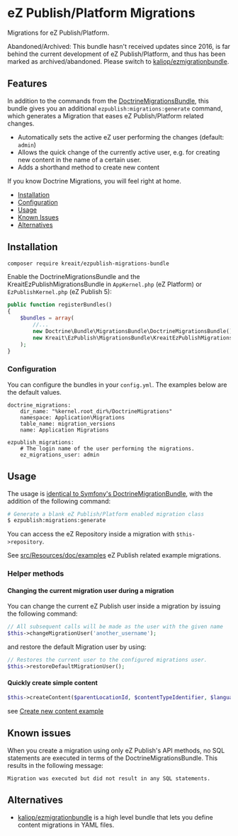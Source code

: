 # eZ Publish/Platform Migrations

Migrations for eZ Publish/Platform.

Abandoned/Archived: This bundle hasn't received updates since 2016, is far behind the current development of eZ Publish/Platform, and thus has been marked as archived/abandoned. Please switch to [kaliop/ezmigrationbundle](https://github.com/kaliop-uk/ezmigrationbundle).

## Features

In addition to the commands from the [DoctrineMigrationsBundle](http://symfony.com/doc/current/bundles/DoctrineMigrationsBundle/index.html),
this bundle gives you an additional `ezpublish:migrations:generate` command, which generates a Migration that eases 
eZ Publish/Platform related changes.

- Automatically sets the active eZ user performing the changes (default: `admin`)
- Allows the quick change of the currently active user, e.g. for creating new content in the name of a certain user.
- Adds a shorthand method to create new content

If you know Doctrine Migrations, you will feel right at home.

- [Installation](#installation)
- [Configuration](#configuration)
- [Usage](#usage)
- [Known Issues](#known-issues)
- [Alternatives](#alternatives)

## Installation

```bash
composer require kreait/ezpublish-migrations-bundle
```

Enable the DoctrineMigrationsBundle and the KreaitEzPublishMigrationsBundle
in `AppKernel.php` (eZ Platform) or `EzPublishKernel.php` (eZ Publish 5):

```php
public function registerBundles()
{
    $bundles = array(
        //...
        new Doctrine\Bundle\MigrationsBundle\DoctrineMigrationsBundle(),
        new Kreait\EzPublish\MigrationsBundle\KreaitEzPublishMigrationsBundle(),
    );
}
```

### Configuration

You can configure the bundles in your `config.yml`. The examples below are the default values.

```
doctrine_migrations:
    dir_name: "%kernel.root_dir%/DoctrineMigrations"
    namespace: Application\Migrations
    table_name: migration_versions
    name: Application Migrations

ezpublish_migrations:
    # The login name of the user performing the migrations.
    ez_migrations_user: admin
```

## Usage

The usage is [identical to Symfony's DoctrineMigrationBundle](http://symfony.com/doc/current/bundles/DoctrineMigrationsBundle/index.html),
with the addition of the following command:

```bash
# Generate a blank eZ Publish/Platform enabled migration class
$ ezpublish:migrations:generate
```

You can access the eZ Repository inside a migration with `$this->repository`.

See [src/Resources/doc/examples](src/Resources/doc/examples) eZ Publish related example migrations.

### Helper methods

#### Changing the current migration user during a migration

You can change the current eZ Publish user inside a migration by issuing the following command:

```php
// All subsequent calls will be made as the user with the given name
$this->changeMigrationUser('another_username');
```

and restore the default Migration user by using:

```php
// Restores the current user to the configured migrations user.
$this->restoreDefaultMigrationUser();
```

#### Quickly create simple content

```php
$this->createContent($parentLocationId, $contentTypeIdentifier, $languageCode, array $fields);
```

see [Create new content example](src/Resources/doc/examples/03-create-new-content.md)

## Known issues

When you create a migration using only eZ Publish's API methods, no SQL statements are executed in terms of the
DoctrineMigrationsBundle. This results in the following message:

`Migration was executed but did not result in any SQL statements.`

## Alternatives

- [kaliop/ezmigrationbundle](https://github.com/kaliop-uk/ezmigrationbundle) is a high level bundle that lets you 
  define content migrations in YAML files.

